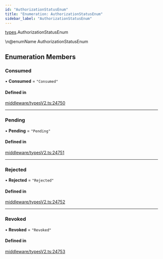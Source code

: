 ```yaml
---
id: "AuthorizationStatusEnum"
title: "Enumeration: AuthorizationStatusEnum"
sidebar_label: "AuthorizationStatusEnum"
---
```


[types](../../../modules/Types/Types.md).AuthorizationStatusEnum

\n@enumName AuthorizationStatusEnum

## Enumeration Members

### Consumed

• **Consumed** = ``"Consumed"``

#### Defined in

[middleware/typesV2.ts:24750](https://github.com/PolymeshAssociation/polymesh-sdk/blob/5a778578/src/middleware/typesV2.ts#L24750)

___

### Pending

• **Pending** = ``"Pending"``

#### Defined in

[middleware/typesV2.ts:24751](https://github.com/PolymeshAssociation/polymesh-sdk/blob/5a778578/src/middleware/typesV2.ts#L24751)

___

### Rejected

• **Rejected** = ``"Rejected"``

#### Defined in

[middleware/typesV2.ts:24752](https://github.com/PolymeshAssociation/polymesh-sdk/blob/5a778578/src/middleware/typesV2.ts#L24752)

___

### Revoked

• **Revoked** = ``"Revoked"``

#### Defined in

[middleware/typesV2.ts:24753](https://github.com/PolymeshAssociation/polymesh-sdk/blob/5a778578/src/middleware/typesV2.ts#L24753)
